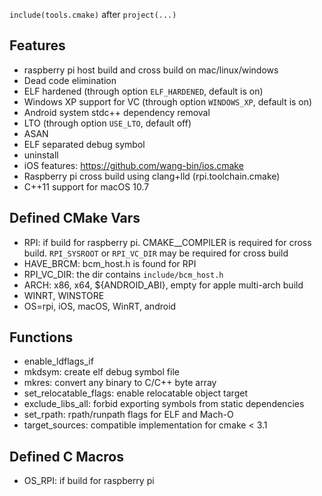`include(tools.cmake)` after `project(...)`

## Features

- raspberry pi host build and cross build on mac/linux/windows
- Dead code elimination
- ELF hardened (through option `ELF_HARDENED`, default is on)
- Windows XP support for VC (through option `WINDOWS_XP`, default is on)
- Android system stdc++ dependency removal
- LTO (through option `USE_LTO`, default off)
- ASAN
- ELF separated debug symbol
- uninstall
- iOS features: https://github.com/wang-bin/ios.cmake
- Raspberry pi cross build using clang+lld (rpi.toolchain.cmake)
- C++11 support for macOS 10.7

## Defined CMake Vars

- RPI: if build for raspberry pi. CMAKE_<LANG>_COMPILER is required for cross build. `RPI_SYSROOT` or `RPI_VC_DIR` may be required for cross build
- HAVE_BRCM: bcm_host.h is found for RPI
- RPI_VC_DIR: the dir contains `include/bcm_host.h`
- ARCH: x86, x64, ${ANDROID_ABI}, empty for apple multi-arch build
- WINRT, WINSTORE
- OS=rpi, iOS, macOS, WinRT, android

## Functions
- enable_ldflags_if
- mkdsym: create elf debug symbol file
- mkres: convert any binary to C/C++ byte array
- set_relocatable_flags: enable relocatable object target
- exclude_libs_all: forbid exporting symbols from static dependencies
- set_rpath: rpath/runpath flags for ELF and Mach-O
- target_sources: compatible implementation for cmake < 3.1


## Defined C Macros
- OS_RPI: if build for raspberry pi


